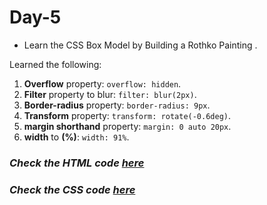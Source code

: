 # Day-5
- Learn the CSS Box Model by Building a Rothko Painting . 

Learned the following: 

1. **Overflow** property: `overflow: hidden`.
2. **Filter** property to blur: `filter: blur(2px)`.
3. **Border-radius** property: `border-radius: 9px`.  
4. **Transform** property: `transform: rotate(-0.6deg)`.
5. **margin shorthand** property: `margin: 0 auto 20px`.  
6. **width** to **(%)**: `width: 91%`.


### <i>Check the HTML code [here](./index.html)</i>  
### <i>Check the CSS code [here](./styles.css)</i>